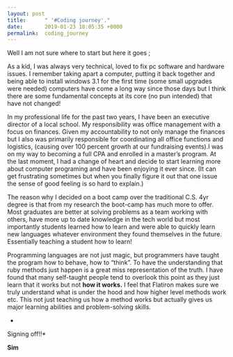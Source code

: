 ```yaml
---
layout: post
title:      " '#Coding journey'."
date:       2019-01-23 18:05:35 +0000
permalink:  coding_journey
---
```



Well I am not sure where to start but here it goes ;

 As a kid, I was always very technical, loved to fix pc software and hardware issues. I remember taking apart a computer, putting it back together and being able to install windows 3.1 for the first time (some small upgrades were needed) computers have come a long way since those days but I think there are some fundamental concepts at its core (no pun intended) that have not changed!
 
 
In my professional life for the past two years, I have been an executive director of a local school. My responsibility was office management with a focus on finances. Given my accountability to not only manage the finances but I also was primarily responsible for coordinating all office functions and logistics, (causing over 100 percent growth at our fundraising events).I was on my way to becoming a full CPA and enrolled in a master’s program. At the last moment, I had a change of heart and decide to start learning more about computer programing and have been enjoying it ever since. (It can get frustrating sometimes but when you finally figure it out that one issue the sense of good feeling is so hard to explain.)

The reason why I decided on a boot camp over the traditional C.S. 4yr degree is that from my research the boot-camp has much more to offer. Most graduates are better at solving problems as a team working with others, have more up to date knowledge in the tech world but most importantly students learned how to learn and were able to quickly learn new languages whatever environment they found themselves in the future. Essentially teaching a student how to learn!


Programming languages are not just magic, but programmers have taught the program how to behave, how to “think”. To have the understanding that ruby methods just happen is a great miss representation of the truth. I have found that many self-taught people tend to overlook this point as they just learn that  it  works but not **how it works.**  I feel that Flatiron makes sure we truly understand what is under the hood and how higher level methods work etc. This not just teaching us how a method works but actually gives us major learning abilities and problem-solving skills.  



*
Signing off!!*

**Sim**

